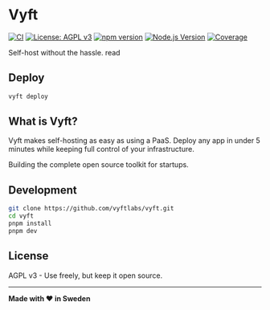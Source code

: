 # Vyft

[![CI](https://github.com/vyftlabs/vyft/workflows/CI/badge.svg)](https://github.com/vyftlabs/vyft/actions)
[![License: AGPL v3](https://img.shields.io/badge/License-AGPL%20v3-blue.svg)](https://www.gnu.org/licenses/agpl-3.0)
[![npm version](https://img.shields.io/npm/v/@vyft/cli.svg)](https://www.npmjs.com/package/@vyft/cli)
[![Node.js Version](https://img.shields.io/node/v/@vyft/cli.svg)](https://nodejs.org/)
[![Coverage](https://codecov.io/gh/vyftlabs/vyft/branch/main/graph/badge.svg)](https://codecov.io/gh/vyftlabs/vyft)

Self-host without the hassle.
read

## Deploy

```bash
vyft deploy
```

## What is Vyft?

Vyft makes self-hosting as easy as using a PaaS. Deploy any app in under 5 minutes while keeping full control of your infrastructure.

Building the complete open source toolkit for startups.

## Development

```bash
git clone https://github.com/vyftlabs/vyft.git
cd vyft
pnpm install
pnpm dev
```

## License

AGPL v3 - Use freely, but keep it open source.

---

**Made with ❤️ in Sweden**
